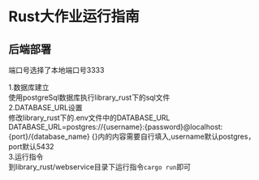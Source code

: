 # Rust大作业运行指南

## 后端部署

端口号选择了本地端口号3333  

1.数据库建立  
使用postgreSql数据库执行library_rust下的sql文件  
2.DATABASE_URL设置  
修改library_rust下的.env文件中的DATABASE_URL  
DATABASE_URL=postgres://{username}:{password}@localhost:{port}/{database_name}
{}内的内容需要自行填入,username默认postgres，port默认5432  
3.运行指令  
到library_rust/webservice目录下运行指令`cargo run`即可  

